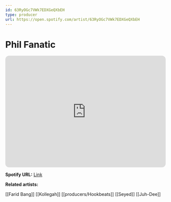 ```yaml
---
id: 63RyOGc7VWk7EDXGeQXbEH
type: producer
url: https://open.spotify.com/artist/63RyOGc7VWk7EDXGeQXbEH
---
```

# Phil Fanatic

<iframe style="border-radius:12px" src="https://open.spotify.com/embed/artist/63RyOGc7VWk7EDXGeQXbEH" width="100%" height="352" frameBorder="0" allowfullscreen="" allow="autoplay; clipboard-write; encrypted-media; fullscreen; picture-in-picture" loading="lazy"></iframe>

**Spotify URL:** [Link](https://open.spotify.com/artist/63RyOGc7VWk7EDXGeQXbEH)

**Related artists:**

[[Farid Bang]]
[[Kollegah]]
[[producers/Hookbeats]]
[[Seyed]]
[[Juh-Dee]]
